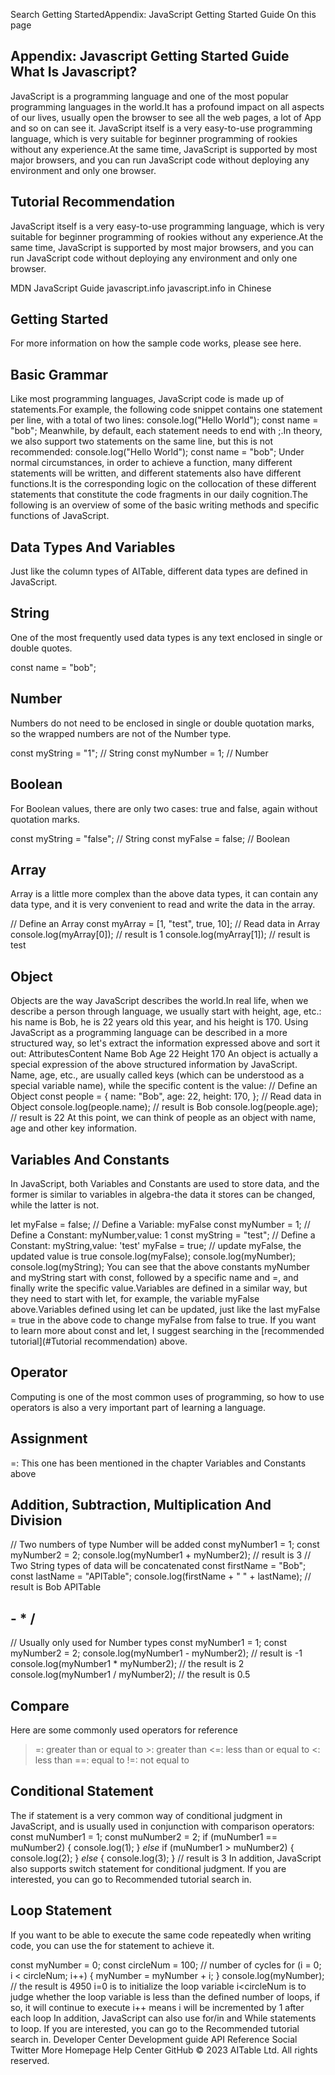 Search Getting StartedAppendix: JavaScript Getting Started Guide On this page

## Appendix: Javascript Getting Started Guide What Is Javascript?

JavaScript is a programming language and one of the most popular programming languages in the world.It has a profound impact on all aspects of our lives, usually open the browser to see all the web pages, a lot of App and so on can see it. JavaScript itself is a very easy-to-use programming language, which is very suitable for beginner programming of rookies without any experience.At the same time, JavaScript is supported by most major browsers, and you can run JavaScript code without deploying any environment and only one browser.

## Tutorial Recommendation

JavaScript itself is a very easy-to-use programming language, which is very suitable for beginner programming of rookies without any experience.At the same time, JavaScript is supported by most major browsers, and you can run JavaScript code without deploying any environment and only one browser.

MDN JavaScript Guide javascript.info javascript.info in Chinese

## Getting Started

For more information on how the sample code works, please see here.

## Basic Grammar

Like most programming languages, JavaScript code is made up of statements.For example, the following code snippet contains one statement per line, with a total of two lines:
console.log("Hello World");
const name = "bob";
Meanwhile, by default, each statement needs to end with ;.In theory, we also support two statements on the same line, but this is not recommended:
console.log("Hello World"); const name = "bob";
Under normal circumstances, in order to achieve a function, many different statements will be written, and different statements also have different functions.It is the corresponding logic on the collocation of these different statements that constitute the code fragments in our daily cognition.The following is an overview of some of the basic writing methods and specific functions of JavaScript.

## Data Types And Variables

Just like the column types of AITable, different data types are defined in JavaScript.

## String

One of the most frequently used data types is any text enclosed in single or double quotes.

const name = "bob";

## Number

Numbers do not need to be enclosed in single or double quotation marks, so the wrapped numbers are not of the Number type.

const myString = "1"; // String const myNumber = 1; // Number

## Boolean

For Boolean values, there are only two cases: true and false, again without quotation marks.

const myString = "false"; // String const myFalse = false; // Boolean

## Array

Array is a little more complex than the above data types, it can contain any data type, and it is very convenient to read and write the data in the array.

// Define an Array const myArray = [1, "test", true, 10]; // Read data in Array console.log(myArray[0]); // result is 1 console.log(myArray[1]); // result is test

## Object

Objects are the way JavaScript describes the world.In real life, when we describe a person through language, we usually start with height, age, etc.: his name is Bob, he is 22 years old this year, and his height is 170. Using JavaScript as a programming language can be described in a more structured way, so let's extract the information expressed above and sort it out:
AttributesContent Name Bob Age
22
Height
170
An object is actually a special expression of the above structured information by JavaScript. Name, age, etc., are usually called keys (which can be understood as a special variable name), while the specific content is the value:
// Define an Object const people = { name: "Bob", age: 22, height: 170, }; // Read data in Object console.log(people.name); // result is Bob console.log(people.age); // result is 22
At this point, we can think of people as an object with name, age and other key information.

## Variables And Constants

In JavaScript, both Variables and Constants are used to store data, and the former is similar to variables in algebra-the data it stores can be changed, while the latter is not.

let myFalse = false; // Define a Variable: myFalse const myNumber = 1; // Define a Constant: myNumber,value: 1 const myString = "test"; // Define a Constant: myString,value: 'test' myFalse = true; // update myFalse, the updated value is true console.log(myFalse); console.log(myNumber); console.log(myString);
You can see that the above constants myNumber and myString start with const, followed by a specific name and =, and finally write the specific value.Variables are defined in a similar way, but they need to start with let, for example, the variable myFalse above.Variables defined using let can be updated, just like the last myFalse = true in the above code to change myFalse from false to true. If you want to learn more about const and let, I suggest searching in the [recommended tutorial](#Tutorial recommendation) above.

## Operator

Computing is one of the most common uses of programming, so how to use operators is also a very important part of learning a language.

## Assignment

=: This one has been mentioned in the chapter Variables and Constants above

## Addition, Subtraction, Multiplication And Division

// Two numbers of type Number will be added const myNumber1 = 1;
const myNumber2 = 2; console.log(myNumber1 + myNumber2); // result is 3 // Two String types of data will be concatenated const firstName = "Bob"; const lastName = "APITable"; console.log(firstName + " " + lastName); // result is Bob APITable

## - * /

// Usually only used for Number types const myNumber1 = 1; const myNumber2 = 2; console.log(myNumber1 - myNumber2); // result is -1 console.log(myNumber1 * myNumber2); // the result is 2 console.log(myNumber1 / myNumber2); // the result is 0.5

## Compare

Here are some commonly used operators for reference
>=: greater than or equal to >: greater than <=: less than or equal to <: less than ==: equal to !=: not equal to

## Conditional Statement

The if statement is a very common way of conditional judgment in JavaScript, and is usually used in conjunction with comparison operators:
const muNumber1 = 1; const muNumber2 = 2; if (muNumber1 == muNumber2) { console.log(1);
} *else* if (muNumber1 > muNumber2) {
  console.log(2); } *else* { console.log(3); } // result is 3
In addition, JavaScript also supports switch statement for conditional judgment. If you are interested, you can go to Recommended tutorial search in.

## Loop Statement

If you want to be able to execute the same code repeatedly when writing code, you can use the for statement to achieve it.

const myNumber = 0; const circleNum = 100; // number of cycles for (i = 0; i < circleNum; i++) { myNumber = myNumber + i; } console.log(myNumber); // the result is 4950
i=0 is to initialize the loop variable i<circleNum is to judge whether the loop variable is less than the defined number of loops, if so, it will continue to execute i++ means i will be incremented by 1 after each loop In addition, JavaScript can also use for/in and While statements to loop. If you are interested, you can go to the Recommended tutorial search in. Developer Center Development guide API Reference Social Twitter More Homepage Help Center GitHub
© 2023 AITable Ltd. All rights reserved.
